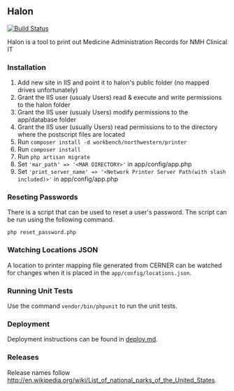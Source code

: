 ## Halon

[![Build Status](https://travis-ci.org/NUBIC/halon.png)](https://travis-ci.org/NUBIC/halon)

Halon is a tool to print out Medicine Administration Records for NMH Clinical IT

### Installation

1. Add new site in IIS and point it to halon's public folder (no mapped drives unfortunately)
2. Grant the IIS user (usualy Users) read & execute and write permissions to the halon folder
3. Grant the IIS user (usualy Users) modify permissions to the app/database folder
4. Grant the IIS user (usually Users) read permissions to to the directory where the postscript files are located
5. Run `composer install -d workbench/northwestern/printer`
6. Run `composer install`
7. Run `php artisan migrate`
8. Set `'mar_path' => '<MAR DIRECTORY>'` in app/config/app.php
9. Set `'print_server_name' => '<Network Printer Server Path(with slash included)>'` in app/config/app.php


### Reseting Passwords

There is a script that can be used to reset a user's password. The script can be run using the following command.

`php reset_password.php`

### Watching Locations JSON

A location to printer mapping file generated from CERNER can be watched for changes when it is placed in the `app/config/locations.json`.

### Running Unit Tests

Use the command `vendor/bin/phpunit` to run the unit tests.

### Deployment

Deployment instructions can be found in [deploy.md](deploy.md).

### Releases

Release names follow http://en.wikipedia.org/wiki/List_of_national_parks_of_the_United_States.

